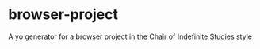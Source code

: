 browser-project
===============

A yo generator for a browser project in the Chair of Indefinite Studies style 
